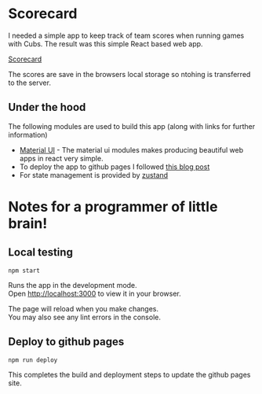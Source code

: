 # Scorecard

I needed a simple app to keep track of team scores when running games with Cubs. The result was this simple React based web app.

[Scorecard](http://katterfelto.github.io/scorecard)

The scores are save in the browsers local storage so ntohing is transferred to the server.

## Under the hood

The following modules are used to build this app (along with links for further information)

- [Material UI](https://mui.com) - The material ui modules makes producing beautiful web apps in react very simple.
- To deploy the app to github pages I followed [this blog post](https://betterprogramming.pub/how-to-host-your-react-app-on-github-pages-for-free-919ad201a4cb)
- For state management is provided by [zustand](https://docs.pmnd.rs/zustand/introduction)

# Notes for a programmer of little brain!

## Local testing

`npm start`

Runs the app in the development mode.\
Open [http://localhost:3000](http://localhost:3000) to view it in your browser.

The page will reload when you make changes.\
You may also see any lint errors in the console.

## Deploy to github pages

`npm run deploy`

This completes the build and deployment steps to update the github pages site.